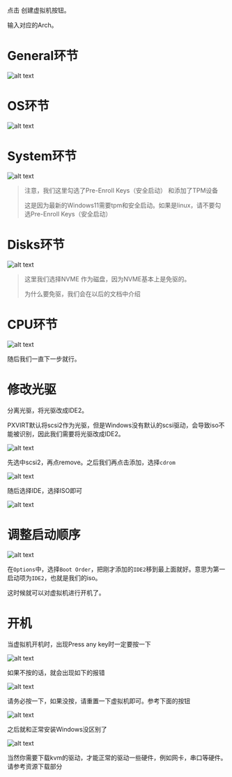 点击 创建虚拟机按钮。

输入对应的Arch。

# General环节
![alt text](/img/setup2.png#pic_center)

# OS环节

![alt text](/img/setup3.png#pic_center)

# System环节

![alt text](/img/setup4.png#pic_center)

>注意，我们这里勾选了Pre-Enroll Keys（安全启动） 和添加了TPM设备
>
>这是因为最新的Windows11需要tpm和安全启动。如果是linux，请不要勾选Pre-Enroll Keys（安全启动）

# Disks环节
![alt text](/img/setup5.png#pic_center)

>这里我们选择NVME 作为磁盘，因为NVME基本上是免驱的。
>
>为什么要免驱，我们会在以后的文档中介绍

# CPU环节
![alt text](/img/setup6.png#pic_center)

随后我们一直下一步就行。

# 修改光驱
分离光驱，将光驱改成IDE2。

PXVIRT默认将scsi2作为光驱，但是Windows没有默认的scsi驱动，会导致iso不能被识别，因此我们需要将光驱改成IDE2。

![alt text](/img/setup8.png#pic_center)

先选中scsi2，再点remove。之后我们再点击添加，选择`cdrom`

![alt text](/img/setup9.png#pic_center)

随后选择IDE，选择ISO即可

![alt text](/img/setup10.png#pic_center)

# 调整启动顺序

![alt text](/img/setup11.png#pic_center)

在`Options`中，选择`Boot Order`，把刚才添加的`IDE2`移到最上面就好。意思为第一启动项为`IDE2`，也就是我们的iso。

这时候就可以对虚拟机进行开机了。

# 开机

当虚拟机开机时，出现Press any key时一定要按一下

![alt text](/img/setup7.png#pic_center)

如果不按的话，就会出现如下的报错

![alt text](/img/setup12.png#pic_center)

请务必按一下，如果没按，请重置一下虚拟机即可。参考下面的按钮

![alt text](/img/setup13.png#pic_center)

之后就和正常安装Windows没区别了

![alt text](/img/setup14.png#pic_center)

当然你需要下载kvm的驱动，才能正常的驱动一些硬件，例如网卡，串口等硬件。请参考资源下载部分